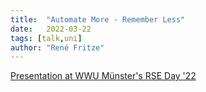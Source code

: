 ```yaml
---
title:  "Automate More - Remember Less"
date:   2022-03-22
tags: [talk,uni]
author: "René Fritze"
---
```


[Presentation at WWU Münster's RSE Day '22](https://rene.fritze.me/22-rse-day/#/)

